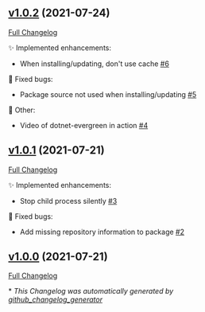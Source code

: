 

## [v1.0.2](https://github.com/devlooped/dotnet-evergreen/tree/v1.0.2) (2021-07-24)

[Full Changelog](https://github.com/devlooped/dotnet-evergreen/compare/v1.0.1...v1.0.2)

:sparkles: Implemented enhancements:

- When installing/updating, don't use cache [\#6](https://github.com/devlooped/dotnet-evergreen/issues/6)

:bug: Fixed bugs:

- Package source not used when installing/updating [\#5](https://github.com/devlooped/dotnet-evergreen/issues/5)

:hammer: Other:

- Video of dotnet-evergreen in action [\#4](https://github.com/devlooped/dotnet-evergreen/issues/4)

## [v1.0.1](https://github.com/devlooped/dotnet-evergreen/tree/v1.0.1) (2021-07-21)

[Full Changelog](https://github.com/devlooped/dotnet-evergreen/compare/v1.0.0...v1.0.1)

:sparkles: Implemented enhancements:

- Stop child process silently [\#3](https://github.com/devlooped/dotnet-evergreen/issues/3)

:bug: Fixed bugs:

- Add missing repository information to package [\#2](https://github.com/devlooped/dotnet-evergreen/issues/2)

## [v1.0.0](https://github.com/devlooped/dotnet-evergreen/tree/v1.0.0) (2021-07-21)

[Full Changelog](https://github.com/devlooped/dotnet-evergreen/compare/e24711c6b7dff84d1f75ce3eca12296d36197096...v1.0.0)



\* *This Changelog was automatically generated by [github_changelog_generator](https://github.com/github-changelog-generator/github-changelog-generator)*
